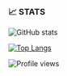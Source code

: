 ### 📈 STATS

![GitHub stats](https://github-readme-stats.vercel.app/api?username=Quentin123&show_icons=true&theme=radical)

[![Top Langs](https://github-readme-stats.vercel.app/api/top-langs/?username=Quentin123&layout=compact)](https://github.com/anuraghazra/github-readme-stats)

![Profile views](https://komarev.com/ghpvc/?username=Quentin123)
